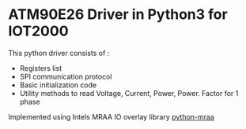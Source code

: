 # ATM90E26 Driver in Python3 for IOT2000

This python driver consists of :
* Registers list
* SPI communication protocol
* Basic initialization code
* Utility methods to read Voltage, Current, Power, Power. Factor for 1 phase

Implemented using Intels MRAA IO overlay library [python-mraa](http://iotdk.intel.com/docs/master/mraa/python/mraa.html?highlight=spi#spi)
